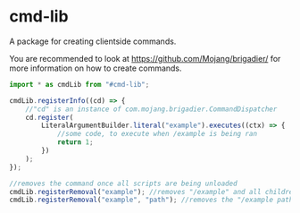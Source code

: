 # cmd-lib

A package for creating clientside commands.

You are recommended to look at https://github.com/Mojang/brigadier/ for more information on how to create commands.

```js
import * as cmdLib from "#cmd-lib";

cmdLib.registerInfo((cd) => {
    //"cd" is an instance of com.mojang.brigadier.CommandDispatcher
    cd.register(
        LiteralArgumentBuilder.literal("example").executes((ctx) => {
            //some code, to execute when /example is being ran
            return 1;
        })
    );
});

//removes the command once all scripts are being unloaded
cmdLib.registerRemoval("example"); //removes "/example" and all children
cmdLib.registerRemoval("example", "path"); //removes the "/example path" command (only path, not /example)
```
